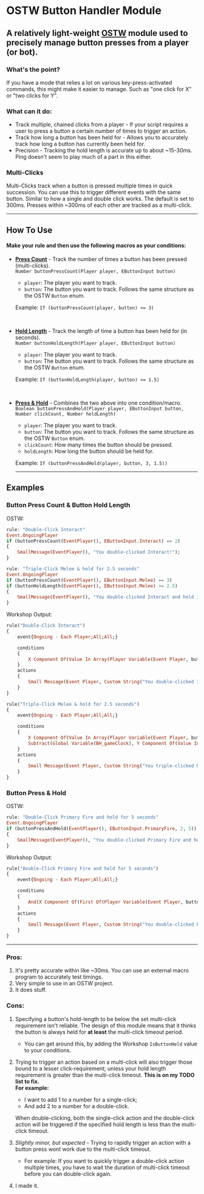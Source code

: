# OSTW Button Handler Module

## A relatively light-weight [OSTW](https://github.com/ItsDeltin/Overwatch-Script-To-Workshop) module used to precisely manage button presses from a player (or bot).

### What's the point?
If you have a mode that relies a lot on various key-press-activated commands, this might make it easier to manage. Such as "one click for X" or "two clicks for Y".

### What can it do:
- Track multiple, chained clicks from a player - If your script requires a user to press a button a certain number of times to trigger an action.
- Track how long a button has been held for - Allows you to accurately track how long a button has currently been held for.
- Precision - Tracking the hold length is accurate up to about ~15-30ms. Ping doesn't seem to play much of a part in this either.

### Multi-Clicks
Multi-Clicks track when a button is pressed multiple times in quick succession. You can use this to trigger different events with the same button. Similar to how a single and double click works. The default is set to 300ms. Presses within ~300ms of each other are tracked as a multi-click.

___

## How To Use

#### Make your rule and then use the following macros as your conditions:

- [<b>Press Count</b>](#button-press-count--button-hold-length) - Track the number of times a button has been pressed (multi-clicks).<br>
`Number buttonPressCount(Player player, EButtonInput button)`<br>
  - `player`: The player you want to track.
  - `button`: The button you want to track. Follows the same structure as the OSTW `Button` enum.

  Example: `If (buttonPressCount(player, button) >= 3)`<br>

<br>

- [<b>Hold Length</b>](#button-press-count--button-hold-length) - Track the length of time a button has been held for (in seconds).<br>
`Number buttonHoldLength(Player player, EButtonInput button)`<br>
  - `player`: The player you want to track.
  - `button`: The button you want to track. Follows the same structure as the OSTW `Button` enum.

  Example: `If (buttonHoldLength(player, button) >= 1.5)`<br>

<br>

- [<b>Press & Hold</b>](#button-press--hold) - Combines the two above into one condition/macro.<br>
`Boolean buttonPressAndHold(Player player, EButtonInput button, Number clickCount, Number holdLength)`<br>
  - `player`: The player you want to track.
  - `button`: The button you want to track. Follows the same structure as the OSTW `Button` enum.
  - `clickCount`: How many times the button should be pressed.
  - `holdLength`: How long the button should be held for.
  

  Example: `If (buttonPressAndHold(player, button, 3, 1.5))`<br>

  ___

## Examples

### Button Press Count & Button Hold Length

OSTW:

```hs
rule: "Double-Click Interact"
Event.OngoingPlayer
if (buttonPressCount(EventPlayer(), EButtonInput.Interact) == 2)
{
    SmallMessage(EventPlayer(), "You double-clicked Interact!");
}

rule: "Triple-Click Melee & hold for 2.5 seconds"
Event.OngoingPlayer
if (buttonPressCount(EventPlayer(), EButtonInput.Melee) == 3)
if (buttonHoldLength(EventPlayer(), EButtonInput.Melee) >= 2.5)
{
    SmallMessage(EventPlayer(), "You double-clicked Interact and held it for 2.5 seconds!");
}
```

Workshop Output:

```hs
rule("Double-Click Interact")
{
    event{Ongoing - Each Player;All;All;}

    conditions
    {
        X Component Of(Value In Array(Player Variable(Event Player, buttonHandler), 5)) == 2;
    }
    actions
    {
        Small Message(Event Player, Custom String("You double-clicked Interact!"));
    }
}

rule("Triple-Click Melee & hold for 2.5 seconds")
{
    event{Ongoing - Each Player;All;All;}

    conditions
    {
        X Component Of(Value In Array(Player Variable(Event Player, buttonHandler), 8)) == 3;
        Subtract(Global Variable(BH_gameClock), Y Component Of(Value In Array(Player Variable(Event Player, buttonHandler), 8))) >= 2.5;
    }
    actions
    {
        Small Message(Event Player, Custom String("You triple-clicked Melee and held it for 2.5 seconds!"));
    }
}
```

### Button Press & Hold

OSTW:

```hs
rule: "Double-Click Primary Fire and hold for 5 seconds"
Event.OngoingPlayer
if (buttonPressAndHold(EventPlayer(), EButtonInput.PrimaryFire, 2, 5))
{
    SmallMessage(EventPlayer(), "You double-clicked Primary Fire and held it for 5 seconds!");
}
```

Workshop Output:

```hs
rule("Double-Click Primary Fire and hold for 5 seconds")
{
    event{Ongoing - Each Player;All;All;}

    conditions
    {
        And(X Component Of(First Of(Player Variable(Event Player, buttonHandler))), Compare(Subtract(Global Variable(BH_gameClock), Y Component Of(First Of(Player Variable(Event Player, buttonHandler)))), >=, 5)) == True;
    }
    actions
    {
        Small Message(Event Player, Custom String("You double-clicked Primary Fire and held it for 5 seconds!"));
    }
}
```

  ___

### Pros:

1. It's pretty accurate within like ~30ms. You can use an external macro program to accurately test timings.
2. Very simple to use in an OSTW project.
2. It does stuff.

### Cons:

1. Specifying a button's hold-length to be below the set multi-click requirement isn't reliable. The design of this module means that it thinks the button is always held for **at least** the multi-click timeout period.
   - You can get around this, by adding the Workshop `IsButtonHeld` value to your conditions.
2. Trying to trigger an action based on a multi-click will also trigger those bound to a lesser click-requirement; unless your hold length requirement is greater than the multi-click timeout. **This is on my TODO list to fix.**<br>
**For example:**
   - I want to add 1 to a number for a single-click;
   - And add 2 to a number for a double-click.
  
   When double-clicking, both the single-click action and the double-click action will be triggered if the specified hold length is less than the multi-click timeout.

3. *Slightly minor, but expected* - Trying to rapidly trigger an action with a button press wont work due to the multi-click timeout. 
   - For example: If you want to quickly trigger a double-click action multiple times, you have to wait the duration of multi-click timeout before you can double-click again.

4. I made it.